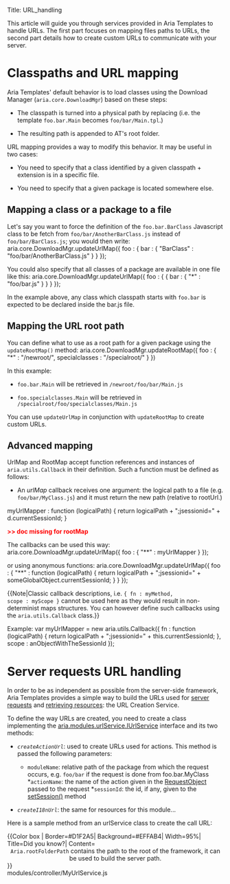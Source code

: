 Title: URL_handling


This article will guide you through services provided in Aria Templates to handle URLs.  The first part focuses on mapping files paths to URLs, the second part details how to create custom URLs to communicate with your server.

# Classpaths and URL mapping

Aria Templates' default behavior is to load classes using the Download Manager (<code>aria.core.DownloadMgr</code>) based on these steps:

* The classpath is turned into a physical path by replacing (i.e. the template <code>foo.bar.Main</code> becomes <code>foo/bar/Main.tpl</code>.)

* The resulting path is appended to AT's root folder.

URL mapping provides a way to modify this behavior.  It may be useful in two cases:

* You need to specify that a class identified by a given classpath + extension is in a specific file.

* You need to specify that a given package is located somewhere else.

## Mapping a class or a package to a file

Let's say you want to force the definition of the <code>foo.bar.BarClass</code> Javascript class to be fetch from <code>foo/bar/AnotherBarClass.js</code> instead of <code>foo/bar/BarClass.js</code>; you would then write:
<syntaxhighlight lang="javascript">
aria.core.DownloadMgr.updateUrlMap({
 foo : {
  bar : {
   "BarClass" : "foo/bar/AnotherBarClass.js"
  }
 }
});
</syntaxhighlight>

You could also specify that all classes of a package are available in one file like this:
<syntaxhighlight lang="javascript">
aria.core.DownloadMgr.updateUrlMap({
 foo : {
  {
   bar : {
    "*" : "foo/bar.js"
   }
  }
 }
});
</syntaxhighlight>

In the example above, any class which classpath starts with <code>foo.bar</code> is expected to be declared inside the bar.js file.

## Mapping the URL root path

You can define what to use as a root path for a given package using the <code>updateRootMap()</code> method:
<syntaxhighlight lang="javascript">
 aria.core.DownloadMgr.updateRootMap({
  foo : {
   "*" : "/newroot/",
   specialclasses : "/specialroot/"
  }
 })
</syntaxhighlight>

In this example:

* <code>foo.bar.Main</code> will be retrieved in <code>/newroot/foo/bar/Main.js</code>

* <code>foo.specialclasses.Main</code> will be retrieved in <code>/specialroot/foo/specialclasses/Main.js</code>

You can use <code>updateUrlMap</code> in conjunction with <code>updateRootMap</code> to create custom URLs.

## Advanced mapping

UrlMap and RootMap accept function references and instances of <code>aria.utils.Callback</code> in their definition. Such a function must be defined as follows:

* An *urlMap* callback receives one argument: the logical path to a file (e.g. <code>foo/bar/MyClass.js</code>) and it must return the new path (relative to rootUrl.)
<syntaxhighlight lang="javascript">
myUrlMapper : function (logicalPath) {
    return logicalPath + ";jsessionid=" + d.currentSessionId;
}
</syntaxhighlight >

<span style="color:red; font-weight:bold">>> doc missing for rootMap</span>

The callbacks can be used this way:
<syntaxhighlight lang="javascript">
aria.core.DownloadMgr.updateUrlMap({
 foo : {
  "**" : myUrlMapper
 }
});
</syntaxhighlight >

or using anonymous functions:
<syntaxhighlight lang="javascript">
aria.core.DownloadMgr.updateUrlMap({
 foo : {
  "**" : function (logicalPath) {
   return logicalPath + ";jsessionid=" + someGlobalObject.currentSessionId;
  } 
 }
});
</syntaxhighlight >

{{Note|Classic callback descriptions, i.e. <code>{ fn : myMethod, scope : myScope }</code> cannot be used here as they would result in non-determinist maps structures.  You can however define such callbacks using the <code>aria.utils.Callback</code> class.}}

Example:
<syntaxhighlight lang="javascript">
var myUrlMapper = new aria.utils.Callback({
 fn : function (logicalPath) {
  return logicalPath + ";jsessionid=" + this.currentSessionId;
 },
 scope : anObjectWithTheSessionId
});
</syntaxhighlight >

# Server requests URL handling

In order to be as independent as possible from the server-side framework, Aria Templates provides a simple way to build the URLs used for [server requests](Request_from_a_controller) and [retrieving resources](Localization_and_Resources): the URL Creation Service.

To define the way URLs are created, you need to create a class implementing the [aria.modules.urlService.IUrlService](http://ariatemplates.com/aria/guide/apps/apidocs/#aria.modules.urlService.IUrlService) interface and its two methods:

* *<code>createActionUrl</code>*: used to create URLs used for actions.  This method is passed the following parameters:
	* <code>moduleName</code>: relative path of the package from which the request occurs, e.g. <code>foo/bar</code> if the request is done from foo.bar.MyClass
	*<code>actionName</code>: the name of the action given in the [RequestObject](http://ariatemplates.com/aria/guide/apps/apidocs/#aria.modules.RequestBeans:RequestObject) passed to the request
	*<code>sessionId</code>: the id, if any, given to the [setSession()](http://ariatemplates.com/aria/guide/apps/apidocs/#aria.templates.ModuleCtrl:setSession:method) method

* *<code>createI18nUrl</code>*: the same for resources for this module...

Here is a sample method from an urlService class to create the call URL:
<div class="callout">
{{Color box |
Border=#D1F2A5|
Background=#EFFAB4|
Width=95%|
Title=Did you know?|
Content=<div style="text-align: center;"><code>Aria.rootFolderPath</code> contains the path to the root of the framework, it can be used to build the server path.</div>
}}
</div>
<srcinclude tag="actionUrl" lang="Javascript" outdent="true">modules/controller/MyUrlService.js</srcinclude>